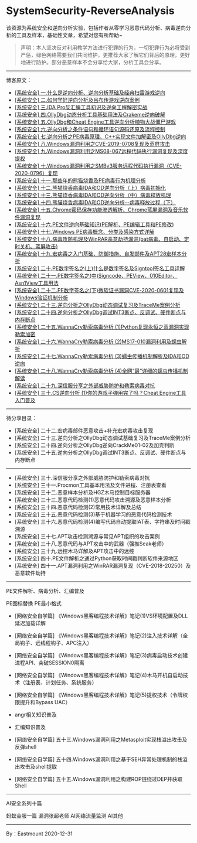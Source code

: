 # SystemSecurity-ReverseAnalysis
该资源为系统安全和逆向分析实验，包括作者从零学习恶意代码分析、病毒逆向分析的工具及样本，基础性文章，希望对您有所帮助~

> 声明：本人坚决反对利用教学方法进行犯罪的行为，一切犯罪行为必将受到严惩，绿色网络需要我们共同维护，更推荐大家了解它们背后的原理，更好地进行防护。部分恶意样本不会分享给大家，分析工具会分享。

---

博客原文：

- [[系统安全] 一.什么是逆向分析、逆向分析基础及经典扫雷游戏逆向](https://blog.csdn.net/Eastmount/article/details/108708564)
- [[系统安全] 二.如何学好逆向分析及吕布传游戏逆向案例](https://blog.csdn.net/eastmount/article/details/108832086)
- [[系统安全] 三.IDA Pro反汇编工具初识及逆向工程解密实战](https://blog.csdn.net/eastmount/article/details/108881705)
- [[系统安全] 四.OllyDbg动态分析工具基础用法及Crakeme逆向破解](https://blog.csdn.net/Eastmount/article/details/108956863)
- [[系统安全] 五.OllyDbg和Cheat Engine工具逆向分析植物大战僵尸游戏](https://blog.csdn.net/Eastmount/article/details/109107692)
- [[系统安全] 六.逆向分析之条件语句和循环语句源码还原及流程控制](https://blog.csdn.net/Eastmount/article/details/110944699)
- [[系统安全] 七.逆向分析之PE病毒原理、C++实现文件加解密及OllyDbg逆向](https://blog.csdn.net/Eastmount/article/details/111027618)
- [[系统安全] 八.Windows漏洞利用之CVE-2019-0708复现及蓝屏攻击](https://blog.csdn.net/Eastmount/article/details/111085560)
- [[系统安全] 九.Windows漏洞利用之MS08-067远程代码执行漏洞复现及深度提权](https://blog.csdn.net/Eastmount/article/details/111341612)
- [[系统安全] 十.Windows漏洞利用之SMBv3服务远程代码执行漏洞（CVE-2020-0796）复现](https://blog.csdn.net/Eastmount/article/details/111518785)
- [[系统安全] 十一.那些年的熊猫烧香及PE病毒行为机理分析](https://blog.csdn.net/Eastmount/article/details/111706890)
- [[系统安全] 十二.熊猫烧香病毒IDA和OD逆向分析（上）病毒初始化](https://blog.csdn.net/Eastmount/article/details/111769346)
- [[系统安全] 十三.熊猫烧香病毒IDA和OD逆向分析（中）病毒释放机理](https://blog.csdn.net/Eastmount/article/details/111999346)
- [[系统安全] 十四.熊猫烧香病毒IDA和OD逆向分析--病毒释放过程（下）](https://blog.csdn.net/Eastmount/article/details/111712482)
- [[系统安全] 十五.Chrome密码保存功能渗透解析、Chrome蓝屏漏洞及音乐软件漏洞复现](https://blog.csdn.net/Eastmount/article/details/112852434)
- [[系统安全] 十六.PE文件逆向基础知识(PE解析、PE编辑工具和PE修改)](https://blog.csdn.net/Eastmount/article/details/113141466)
- [[系统安全] 十七.Windows PE病毒概念、分类及感染方式详解](https://blog.csdn.net/Eastmount/article/details/113527586)
- [[系统安全] 十八.病毒攻防机理及WinRAR恶意劫持漏洞(bat病毒、自启动、定时关机、蓝屏攻击)](https://blog.csdn.net/Eastmount/article/details/113574883)
- [[系统安全] 十九.宏病毒之入门基础、防御措施、自发邮件及APT28宏样本分析](https://blog.csdn.net/Eastmount/article/details/113619336)
- [[系统安全] 二十.PE数字签名之(上)什么是数字签名及Signtool签名工具详解](https://blog.csdn.net/Eastmount/article/details/113744316)
- [[系统安全] 二十一.PE数字签名之(中)Signcode、PEView、010Editor、Asn1View工具用法](https://blog.csdn.net/Eastmount/article/details/113774264)
- [[系统安全] 二十二.PE数字签名之(下)微软证书漏洞CVE-2020-0601复现及Windows验证机制分析](https://blog.csdn.net/Eastmount/article/details/113829876)
- [[系统安全] 二十三.逆向分析之OllyDbg动态调试复习及TraceMe案例分析](https://blog.csdn.net/Eastmount/article/details/113923604)
- [[系统安全] 二十四.逆向分析之OllyDbg调试INT3断点、反调试、硬件断点与内存断点](https://blog.csdn.net/Eastmount/article/details/113964355)
- [[系统安全] 二十五.WannaCry勒索病毒分析 (1)Python复现永恒之蓝漏洞实现勒索加密](https://blog.csdn.net/Eastmount/article/details/114194949)
- [[系统安全] 二十六.WannaCry勒索病毒分析 (2)MS17-010漏洞利用及蠕虫解析](https://blog.csdn.net/Eastmount/article/details/114274291)
- [[系统安全] 二十七.WannaCry勒索病毒分析 (3)蠕虫传播机制解析及IDA和OD逆向](https://blog.csdn.net/Eastmount/article/details/114457643)
- [[系统安全] 二十八.WannaCry勒索病毒分析 (4)全网“最“详细的蠕虫传播机制解读](https://blog.csdn.net/Eastmount/article/details/114649732)
- [[系统安全] 二十九.深信服分享之外部威胁防护和勒索病毒对抗](https://blog.csdn.net/Eastmount/article/details/115034636)
- [[系统安全] 三十.CS逆向分析 (1)你的游戏子弹用完了吗？Cheat Engine工具入门普及](https://blog.csdn.net/Eastmount/article/details/115839038)


---

待分享目录：


- [系统安全] 二十二.宏病毒邮件恶意攻击+补充宏病毒攻击复现
- [系统安全] 二十三.逆向分析之OllyDbg动态调试基础复习及TraceMe案例分析
- [系统安全] 二十四.逆向分析之OllyDbg逆向CrackMe01-02及加壳判断
- [系统安全] 二十五.逆向分析之OllyDbg调试INT3断点、反调试、硬件断点与内存断点


---

- [系统安全] 三十.深信服分享之外部威胁防护和勒索病毒对抗
- [系统安全] 三十一.Procmon工具基本用法及文件进程、注册表查看
- [系统安全] 三十二.恶意样本分析及HGZ木马控制目标服务器
- [系统安全] 三十三.恶意代码检测(1)恶意代码攻击溯源及恶意样本分析
- [系统安全] 三十四.恶意代码检测(2)常用技术详解及总结
- [系统安全] 三十五.恶意代码检测(3)基于机器学习的恶意代码检测技术
- [系统安全] 三十六.恶意代码检测(4)编写代码自动提取IAT表、字符串及时间戳溯源
- [系统安全] 三十七.APT攻击检测溯源与常见APT组织的攻击案例
- [系统安全] 三十八.恶意代码与APT攻击中的武器（强推Seak老师）
- [系统安全] 三十九.远控木马详解及APT攻击中的远控
- [系统安全] 四十.PE文件解析之通过Python获取时间戳判断软件来源地区
- [系统安全] 四十一.APT漏洞利用之WinRAR漏洞复现（CVE-2018-20250）及恶意软件劫持


---


PE文件解析、病毒分析、汇编普及

PE图标替换
PE最小格式

- [网络安全自学篇] 《Windows黑客编程技术详解》笔记(1)VS环境配置及DLL延迟加载详解
- [网络安全自学篇] 《Windows黑客编程技术详解》笔记(2)注入技术详解（全局钩子、远线程钩子、APC注入）
- [网络安全自学篇] 《Windows黑客编程技术详解》笔记(3)病毒启动技术创建进程API、突破SESSION0隔离
- [网络安全自学篇] 《Windows黑客编程技术详解》笔记(4)木马开机自启动技术（注册表、计划任务、系统服务）
- [网络安全自学篇] 《Windows黑客编程技术详解》笔记(5)提权技术（令牌权限提升和Bypass UAC）


- angr相关知识普及
- 汇编知识普及


- [网络安全自学篇] 五十三.Windows漏洞利用之Metasploit实现栈溢出攻击及反弹shell
- [网络安全自学篇] 五十四.Windows漏洞利用之基于SEH异常处理机制的栈溢出攻击及shell提取
- [网络安全自学篇] 五十五.Windows漏洞利用之构建ROP链绕过DEP并获取Shell


---


AI安全系列十篇

蚂蚁金服一篇
漏洞张超老师
AI网络流量监测
AI其他


---


By：Eastmount 2020-12-31


